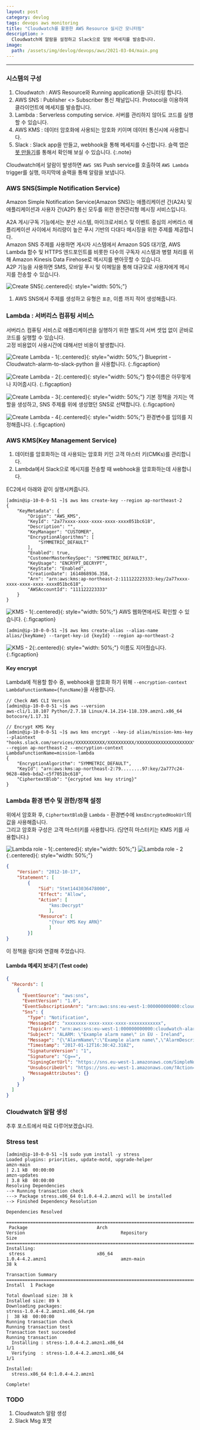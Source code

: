 ```yaml
---
layout: post
category: devlog
tags: devops aws monitoring
title: "Cloudwatch를 활용한 AWS Resource 실시간 모니터링"
description: >
  Cloudwatch에 알람을 설정하고 Slack으로 알람 메세지를 발송합니다.
image:
  path: /assets/img/devlog/devops/aws/2021-03-04/main.png
---
```


<!--more-->

***

### 시스템의 구성
1. Cloudwatch : AWS Resource와 Running application을 모니터링 합니다.
2. AWS SNS : Publisher <> Subscriber 통신 채널입니다. Protocol을 이용하여 클라이언트에 메세지를 발송합니다.
3. Lambda : Serverless computing service. 서버를 관리하지 않아도 코드를 실행할 수 있습니다.
4. AWS KMS : 데이터 암호화에 사용되는 암호화 키이며 데이터 통신시에 사용합니다.
5. Slack : Slack app을 만들고, webhook을 통해 메세지를 수신합니다.
슬랙 앱은 [봇 만들기](/_posts/devlog/Golang/slackbot/2021-02-26-how-to-use-slack.md)를 통해서 확인해 보실 수 있습니다.
{:.note}

Cloudwatch에서 알람이 발생하면 `AWS SNS` Push service를 호출하여 `AWS Lambda` trigger를 실행, 마지막에 슬랙을 통해 알람을 보냅니다.

### AWS SNS(Simple Notification Service)
Amazon Simple Notification Service(Amazon SNS)는 애플리케이션 간(A2A) 및 애플리케이션과 사용자 간(A2P) 통신 모두를 위한 완전관리형 메시징 서비스입니다.<br>

A2A 게시/구독 기능에서는 분산 시스템, 마이크로서비스 및 이벤트 중심의 서버리스 애플리케이션 사이에서 처리량이 높은 푸시 기반의 다대다 메시징을 위한 주제를 제공합니다.<br>
Amazon SNS 주제를 사용하면 게시자 시스템에서 Amazon SQS 대기열, AWS Lambda 함수 및 HTTPS 엔드포인트를 비롯한 다수의 구독자 시스템과 병렬 처리를 위해 Amazon Kinesis Data Firehose로 메시지를 팬아웃할 수 있습니다. <br>
A2P 기능을 사용하면 SMS, 모바일 푸시 및 이메일을 통해 대규모로 사용자에게 메시지를 전송할 수 있습니다.

![Create SNS](/assets/img/devlog/devops/aws/2021-03-04/1.png){:.centered}{: style="width: 50%;"}
1. AWS SNS에서 주제를 생성하고 유형은 `표준`, 이름 까지 적어 생성해줍니다.

### Lambda : 서버리스 컴퓨팅 서비스
서버리스 컴퓨팅 서비스로 애플리케이션을 실행하기 위한 별도의 서버 셋업 없이 곧바로 코드를 실행할 수 있습니다.<br>
고정 비용없이 사용시간에 대해서만 비용이 발생합니다.

![Create Lambda - 1](/assets/img/devlog/devops/aws/2021-03-04/2.png){:.centered}{: style="width: 50%;"}
Blueprint - Cloudwatch-alarm-to-slack-python 을 사용합니다.
{:.figcaption}

![Create Lambda - 2](/assets/img/devlog/devops/aws/2021-03-04/3.png){:.centered}{: style="width: 50%;"}
함수이름은 아무렇게나 지어줍시다.
{:.figcaption}

![Create Lambda - 3](/assets/img/devlog/devops/aws/2021-03-04/4.png){:.centered}{: style="width: 50%;"}
기본 정책을 가지는 역할을 생성하고, SNS 주제를 위에 생성했던 SNS로 선택합니다.
{:.figcaption}

![Create Lambda - 4](/assets/img/devlog/devops/aws/2021-03-04/5.png){:.centered}{: style="width: 50%;"}
환경변수를 임의를 지정해줍니다.
{:.figcaption}

### AWS KMS(Key Management Service)
1. 데이터를 암호화하는 데 사용되는 암호화 키인 고객 마스터 키(CMKs)를 관리합니다.
2. Lambda에서 Slack으로 메시지를 전송할 때 webhook을 암호화하는데 사용합니다.


EC2에서 아래와 같이 실행시켜줍니다.
```shell
[admin@ip-10-0-0-51 ~]$ aws kms create-key --region ap-northeast-2
{
    "KeyMetadata": {
        "Origin": "AWS_KMS", 
        "KeyId": "2a77xxxx-xxxx-xxxx-xxxx-xxxx051bc618", 
        "Description": "", 
        "KeyManager": "CUSTOMER", 
        "EncryptionAlgorithms": [
            "SYMMETRIC_DEFAULT"
        ], 
        "Enabled": true, 
        "CustomerMasterKeySpec": "SYMMETRIC_DEFAULT", 
        "KeyUsage": "ENCRYPT_DECRYPT", 
        "KeyState": "Enabled", 
        "CreationDate": 1614868936.358, 
        "Arn": "arn:aws:kms:ap-northeast-2:111122223333:key/2a77xxxx-xxxx-xxxx-xxxx-xxxx051bc618", 
        "AWSAccountId": "111122223333"
    }
}
```
![KMS - 1](/assets/img/devlog/devops/aws/2021-03-04/6.png){:.centered}{: style="width: 50%;"}
AWS 웹화면에서도 확인할 수 있습니다.
{:.figcaption}

```shell
[admin@ip-10-0-0-51 ~]$ aws kms create-alias --alias-name alias/{keyName} --target-key-id {keyId} --region ap-northeast-2
```

![KMS - 2](/assets/img/devlog/devops/aws/2021-03-04/7.png){:.centered}{: style="width: 50%;"}
이름도 지어줬습니다.
{:.figcaption}


#### Key encrypt
Lambda에 적용할 함수 중, webhook을 암호화 하기 위해 `--encryption-context LambdaFunctionName={funcName}`을 사용합니다.
```
// Check AWS CLI Version
[admin@ip-10-0-0-51 ~]$ aws --version
aws-cli/1.18.107 Python/2.7.18 Linux/4.14.214-118.339.amzn1.x86_64 botocore/1.17.31

// Encrypt KMS Key
[admin@ip-10-0-0-51 ~]$ aws kms encrypt --key-id alias/mission-kms-key --plaintext "hooks.slack.com/services/XXXXXXXXXXX/XXXXXXXXXX/XXXXXXXXXXXXXXXXXXXXX" --region ap-northeast-2 --encryption-context LambdaFunctionName=mission-lambda
{
    "EncryptionAlgorithm": "SYMMETRIC_DEFAULT", 
    "KeyId": "arn:aws:kms:ap-northeast-2:79........97:key/2a777c24-9628-48eb-bda2-c5f7051bc618", 
    "CiphertextBlob": "{ecrypted kms key string}"
}
```

### Lambda 환경 변수 및 권한/정책 설정
위에서 암호화 후, `CiphertextBlob`을 `Lambda` - 환경변수에 `kmsEncryptedHookUrl`의 값을 사용해줍니다.<br>
그리고 암호화 구성은 고객 마스터키를 사용합니다. (당연히 마스터키는 KMS 키를 사용합니다.)

![Lambda role - 1](/assets/img/devlog/devops/aws/2021-03-04/8.png){:.centered}{: style="width: 50%;"}
![Lambda role - 2](/assets/img/devlog/devops/aws/2021-03-04/9.png){:.centered}{: style="width: 50%;"}
```json
{
    "Version": "2012-10-17",
    "Statement": [
        {
            "Sid": "Stmt1443036478000",
            "Effect": "Allow",
            "Action": [
                "kms:Decrypt"
                ],
            "Resource": [
                "{Your KMS Key ARN}"
                ]
        }]
}
```
이 정책을 람다와 연결해 주었습니다.

#### Lambda 메세지 보내기 (Test code)
```json
{
  "Records": [
    {
      "EventSource": "aws:sns",
      "EventVersion": "1.0",
      "EventSubscriptionArn": "arn:aws:sns:eu-west-1:000000000000:cloudwatch-alarms:xxxxxxxx-xxxx-xxxx-xxxx-xxxxxxxxxxxx",
      "Sns": {
        "Type": "Notification",
        "MessageId": "xxxxxxxx-xxxx-xxxx-xxxx-xxxxxxxxxxxx",
        "TopicArn": "arn:aws:sns:eu-west-1:000000000000:cloudwatch-alarms",
        "Subject": "ALARM: \"Example alarm name\" in EU - Ireland",
        "Message": "{\"AlarmName\":\"Example alarm name\",\"AlarmDescription\":\"Example alarm description.\",\"AWSAccountId\":\"000000000000\",\"NewStateValue\":\"ALARM\",\"NewStateReason\":\"Threshold Crossed: 1 datapoint (10.0) was greater than or equal to the threshold (1.0).\",\"StateChangeTime\":\"2017-01-12T16:30:42.236+0000\",\"Region\":\"EU - Ireland\",\"OldStateValue\":\"OK\",\"Trigger\":{\"MetricName\":\"DeliveryErrors\",\"Namespace\":\"ExampleNamespace\",\"Statistic\":\"SUM\",\"Unit\":null,\"Dimensions\":[],\"Period\":300,\"EvaluationPeriods\":1,\"ComparisonOperator\":\"GreaterThanOrEqualToThreshold\",\"Threshold\":1.0}}",
        "Timestamp": "2017-01-12T16:30:42.318Z",
        "SignatureVersion": "1",
        "Signature": "Cg==",
        "SigningCertUrl": "https://sns.eu-west-1.amazonaws.com/SimpleNotificationService-xxxxxxxxxxxxxxxxxxxxxxxxxxxxxxxx.pem",
        "UnsubscribeUrl": "https://sns.eu-west-1.amazonaws.com/?Action=Unsubscribe&SubscriptionArn=arn:aws:sns:eu-west-1:000000000000:cloudwatch-alarms:xxxxxxxx-xxxx-xxxx-xxxx-xxxxxxxxxxxx",
        "MessageAttributes": {}
      }
    }
  ]
}
```

### Cloudwatch 알람 생성
추후 포스트에서 따로 다루어보겠습니다.

### Stress test
```shell
[admin@ip-10-0-0-51 ~]$ sudo yum install -y stress
Loaded plugins: priorities, update-motd, upgrade-helper
amzn-main                                                                                                                        | 2.1 kB  00:00:00     
amzn-updates                                                                                                                     | 3.8 kB  00:00:00     
Resolving Dependencies
--> Running transaction check
---> Package stress.x86_64 0:1.0.4-4.2.amzn1 will be installed
--> Finished Dependency Resolution

Dependencies Resolved

========================================================================================================================================================
 Package                          Arch                             Version                                    Repository                           Size
========================================================================================================================================================
Installing:
 stress                           x86_64                           1.0.4-4.2.amzn1                            amzn-main                            38 k

Transaction Summary
========================================================================================================================================================
Install  1 Package

Total download size: 38 k
Installed size: 89 k
Downloading packages:
stress-1.0.4-4.2.amzn1.x86_64.rpm                                                                                                |  38 kB  00:00:00     
Running transaction check
Running transaction test
Transaction test succeeded
Running transaction
  Installing : stress-1.0.4-4.2.amzn1.x86_64                                                                                                        1/1 
  Verifying  : stress-1.0.4-4.2.amzn1.x86_64                                                                                                        1/1 

Installed:
  stress.x86_64 0:1.0.4-4.2.amzn1                                                                                                                       

Complete!
```

### TODO
1. Cloudwatch 알람 생성
2. Slack Msg 포맷
